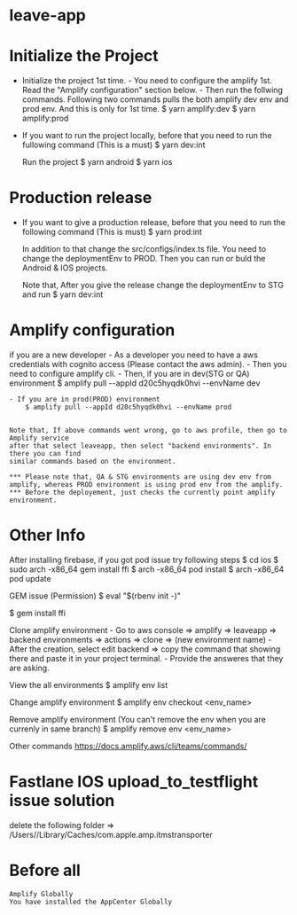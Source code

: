 # leave-app

# Initialize the Project

-   Initialize the project 1st time. - You need to configure the amplify 1st. Read the "Amplify configuration" section below. - Then run the follwing commands. Following two commands pulls the both amplify dev env and prod env. And this is only for 1st time.
    $ yarn amplify:dev
    $ yarn amplify:prod

-   If you want to run the project locally, before that you need to run the fullowing command (This is a must)
    $ yarn dev:int

    Run the project
    $ yarn android
    $ yarn ios

# Production release

-   If you want to give a production release, before that you need to run the following command (This is must)
    $ yarn prod:int

    In addition to that change the src/configs/index.ts file. You need to change the deploymentEnv to PROD.
    Then you can run or buld the Android & IOS projects.

    Note that, After you give the release change the deploymentEnv to STG and run $ yarn dev:int

# Amplify configuration

if you are a new developer - As a developer you need to have a aws credentials with cognito access (Please contact the aws admin). - Then you need to configure amplify cli. - Then, if you are in dev(STG or QA) environment
$ amplify pull --appId d20c5hyqdk0hvi --envName dev

    - If you are in prod(PROD) environment
        $ amplify pull --appId d20c5hyqdk0hvi --envName prod


    Note that, If above commands went wrong, go to aws profile, then go to Amplify service
    after that select leaveapp, then select "backend environments". In there you can find
    similar commands based on the environment.

    *** Please note that, QA & STG environments are using dev env from amplify, whereas PROD environment is using prod env from the amplify.
    *** Before the deployement, just checks the currently point amplify environment.

# Other Info

After installing firebase, if you got pod issue try following steps
$ cd ios
$ sudo arch -x86_64 gem install ffi
$ arch -x86_64 pod install
$ arch -x86_64 pod update

GEM issue (Permission)
$ eval "$(rbenv init -)"

$ gem install ffi

Clone amplify environment - Go to aws console => amplify => leaveapp => backend environments => actions => clone => (new environment name) - After the creation, select edit backend => copy the command that showing there and paste it in your project terminal. - Provide the answeres that they are asking.

View the all environments
$ amplify env list

Change amplify environment
$ amplify env checkout <env_name>

Remove amplify environment (You can't remove the env when you are currenly in same branch)
$ amplify remove env <env_name>

Other commands
https://docs.amplify.aws/cli/teams/commands/

# Fastlane IOS upload_to_testflight issue solution

delete the following folder => /Users/<user>/Library/Caches/com.apple.amp.itmstransporter

# Before all

    Amplify Globally
    You have installed the AppCenter Globally
